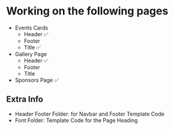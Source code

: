 # Working on the following pages

- Events Cards
  - Header ✅
  - Footer  
  - Title ✅
- Gallery Page
  - Header ✅
  - Footer
  - Title 
- Sponsors Page ✅


## Extra Info

* Header Footer Folder: for Navbar and Footer Template Code
* Font Folder: Template Code for the Page Heading
